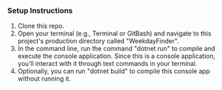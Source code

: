 ### Setup Instructions

1. Clone this repo.
2. Open your terminal (e.g., Terminal or GitBash) and navigate to this project's production directory called "WeekdayFinder".
3. In the command line, run the command "dotnet run" to compile and execute the console application. Since this is a console application, you'll interact with it through text commands in your terminal.
4. Optionally, you can run "dotnet build" to compile this console app without running it.